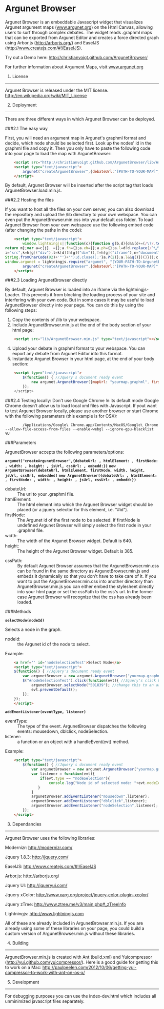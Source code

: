 Argunet Browser
===============

Argunet Browser is an embeddable Javascript widget that visualizes Argunet argument maps (www.argunet.org) on the Html Canvas, allowing users to surf through complex debates. The widget reads .graphml maps that can be exported from Argunet Editor and creates a force directed graph using Arbor.js (http://arborjs.org/) and EaselJS (http://www.createjs.com/#!/EaselJS).

Try out a Demo here: http://christianvoigt.github.com/ArgunetBrowser/

For further information about Argument Maps, visit www.argunet.org


1. License
----------

Argunet Browser is released under the MIT license. http://en.wikipedia.org/wiki/MIT_License

2. Deployment
-------------
There are three different ways in which Argunet Browser can be deployed.

###2.1 The easy way

First, you will need an argument map in Argunet's graphml format and decide, which node should be selected first. Look up the nodes' id in the graphml file and copy it. Then you only have to paste the following code into your page to load the map with ArgunetBrowser:

```html
	<script src="http://christianvoigt.github.com/ArgunetBrowser/lib/ArgunetBrowser.load.min.js" type="text/javascript"></script>
	<script type="text/javascript">
		argunet("createArgunetBrowser",{debateUrl:"[PATH-TO-YOUR-MAP]", firstNode:"[ID-OF-FIRST-NODE-TO-SELECT]"});
	</script>		
```	

By default, Argunet Browser will be inserted after the script tag that loads ArgunetBrowser.load.min.js.

###2.2 Hosting the files

If you want to host all the files on your own server, you can also download the repository and upload the /lib directory to your own webspace. You can even put the ArgunetBrowser.min.css into your default css folder. To load Argunet Browser from your own webspace use the following embed code (after changing the paths in the code):

```html
	<script type="text/javascript">
		window.lightningjs||function(c){function g(b,d){d&&(d+=(/\?/.test(d)?"&":"?")+"lv=1");c[b]||function(){var i=window,h=document,j=b,g=h.location.protocol,l="load",k=0;(function(){function b(){a.P(l);a.w=1;c[j]("_load")}c[j]=function(){function m(){m.id=e;return c[j].apply(m,arguments)}var b,e=++k;b=this&&this!=i?this.id||0:0;(a.s=a.s||[]).push([e,b,arguments]);m.then=function(b,c,h){var d=a.fh[e]=a.fh[e]||[],j=a.eh[e]=a.eh[e]||[],f=a.ph[e]=a.ph[e]||[];b&&d.push(b);c&&j.push(c);h&&f.push(h);return m};
return m};var a=c[j]._={};a.fh={};a.eh={};a.ph={};a.l=d?d.replace(/^\/\//,(g=="https:"?g:"http:")+"//"):d;a.p={0:+new Date};a.P=function(b){a.p[b]=new Date-a.p[0]};a.w&&b();i.addEventListener?i.addEventListener(l,b,!1):i.attachEvent("on"+l,b);var q=function(){function b(){return["<head></head><",c,' onload="var d=',n,";d.getElementsByTagName('head')[0].",d,"(d.",g,"('script')).",i,"='",a.l,"'\"></",c,">"].join("")}var c="body",e=h[c];if(!e)return setTimeout(q,100);a.P(1);var d="appendChild",g="createElement",
i="src",k=h[g]("div"),l=k[d](h[g]("div")),f=h[g]("iframe"),n="document",p;k.style.display="none";e.insertBefore(k,e.firstChild).id=o+"-"+j;f.frameBorder="0";f.id=o+"-frame-"+j;/MSIE[ ]+6/.test(navigator.userAgent)&&(f[i]="javascript:false");f.allowTransparency="true";l[d](f);try{f.contentWindow[n].open()}catch(s){a.domain=h.domain,p="javascript:var d="+n+".open();d.domain='"+h.domain+"';",f[i]=p+"void(0);"}try{var r=f.contentWindow[n];r.write(b());r.close()}catch(t){f[i]=p+'d.write("'+b().replace(/"/g,
String.fromCharCode(92)+'"')+'");d.close();'}a.P(2)};a.l&&q()})()}();c[b].lv="1";return c[b]}var o="lightningjs",k=window[o]=g(o);k.require=g;k.modules=c}({});
window.argunet = lightningjs.require("argunet", "[YOUR-PATH-TO-ArgunetBrowser.load.min.js]");
		argunet("createArgunetBrowser",{debateUrl:"[PATH-TO-YOUR-MAP]", firstNode:"[ID-OF-FIRST-NODE-TO-SELECT]", jsUrl:"[YOUR-PATH-TO-THE-LIB-FOLDER]",cssUrl:"[YOUR-PATH-TO-ArgunetBrowser.min.css]", htmlElement:"[#HTML-ID]"});
	</script>		
```	

###2.3 Loading ArgunetBrowser directly

By default, Argunet Browser is loaded into an iframe via the lightningjs-Loader. This prevents it from blocking the loading process of your site and interfering with your own code. But in some cases it may be useful to load ArgunetBrowser directly into your page. You can do this by using the following steps:


1. Copy the contents of /lib to your webspace.
3. Include ArgunetBrowser.min.js at the end of the body section of your html page:

```html
    <script src="lib/ArgunetBrowser.min.js" type="text/javascript"></script>
```	

4. Upload your debate in graphml format to your webspace. You can export any debate from Argunet Editor into this format.
5. Instantiate Argunet Browser in your html page, at the end of your body section:
    
```html
    <script type="text/javascript">
    	$(function() { //Jquery's document ready event
    		new argunet.ArgunetBrowser({mapUrl: "yourmap.graphml", firstNode:"[NODE-ID]", htmlElement:"[#HTML-ID]", embedded:false);
    	});	
    </script>
```

###2.4 Testing locally: Don't use Google Chrome
In its default mode Google Chrome doesn't allow us to load local xml files with Javascript. If yout want to test Argunet Browser locally, please use another browser or start Chrome with the following parameters (this example is for OSX): 
	
```
		/Applications/Google\ Chrome.app/Contents/MacOS/Google\ Chrome --allow-file-access-from-files --enable-webgl --ignore-gpu-blacklist %U    
```
    
###Parameters

ArgunetBrowser accepts the following parameters/options: 

**`argunet("createArgunetBrowser",{debateUrl: , htmlElement: , firstNode: , width: , height: , jsUrl, cssUrl: , embedd:})`**
**`new ArgunetBrowser(debateUrl, htmlElement, firstNode, width, height, jsUrl, cssUrl, embedded)`**
**`new ArgunetBrowser({debateUrl: , htmlElement: , firstNode: , width: , height: , jsUrl, cssUrl: , embedd:})`**
				
<dl>
<dt>debateUrl:</dt> 
<dd>The url to your .graphml file.</dd>

<dt>htmlElement:</dt> 
<dd>The html element into which the Argunet Browser widget should be placed (or a jquery selector for this element, i.e. "#id").</dd>

<dt>firstNode:<dt> 
<dd>The Argunet id of the first node to be selected. If firstNode is undefined Argunet Browser will simply select the first node in your .graphml file.</dd> 

<dt>width:<dt> 	
<dd>The width of the Argunet Browser widget. Default is 640.</dd>

<dt>height:</dt>
<dd>The height of the Argunet Browser widget. Default is 385.</dd>
</dl>

<dt>cssPath:</dt>
<dd>By default Argunet Browser assumes that the ArgunetBrowser.min.css can be found in the same directory as ArgunetBrowser.min.js and embeds it dynamically so that you don't have to take care of it. If you want to put the ArgunetBrowser.min.css into another directory than ArgunetBrowser.min.js you can either embed the stylesheet directly into your html page or set the cssPath to the css's url. In the former case Argunet Browser will recognize that the css has already been loaded.</dd>
</dl>

###Methods

**`selectNode(nodeId)`**

Selects a node in the graph.

<dl>
<dt>nodeId:</dt><dd>the Argunet id of the node to select.</dd>
</dl>

Example:

```html
    <a href='' id='nodeSelectionTest'>Select Node</a>
    <script type="text/javascript">
    $(function() { //Jquery's document ready event
    	var argunetBrowser = new argunet.ArgunetBrowser("yourmap.graphml",$("#htmlId"));
    	$("#nodeSelectionTest").click(function(evt){ //Jquery's click handler
    		argunetBrowser.selectNode("501839"); //change this to an argunet node id of your debate
    		evt.preventDefault();
    	});
    });	
    </script>
```
	
**`addEventListener(eventType, listener)`**

<dl>
<dt>eventType:</dt><dd>The type of the event. ArgunetBrowser dispatches the following events: mousedown, dblclick, nodeSelection.</dd>
<dt>listener:</dt><dd>a function or an object with a handleEvent(evt) method.</dd>
</dl>

Example:

```html
    <script type="text/javascript">
    	$(function() { //Jquery's document ready event
    		var argunetBrowser = new argunet.ArgunetBrowser("yourmap.graphml",$("#htmlId"));
    		var listener = function(evt){
	            if(evt.type == "nodeSelection"){
  		          	console.log("Node id of selected node: "+evt.nodeId);
 	           }
    		}
    		argunetBrowser.addEventListener("mousedown",listener);
    		argunetBrowser.addEventListener("dblclick",listener);
    		argunetBrowser.addEventListener("nodeSelection",listener);
    	});	
    </script>
```

3. Dependancies
---------------
Argunet Browser uses the following libraries:

Modernizr: http://modernizr.com/

Jquery 1.8.3: http://jquery.com/

EaselJS: http://www.createjs.com/#!/EaselJS

Arbor.js: http://arborjs.org/

Jquery UI: http://jqueryui.com/

Jquery xColor: http://www.xarg.org/project/jquery-color-plugin-xcolor/

Jquery zTree: http://www.ztree.me/v3/main.php#_zTreeInfo

Lightningjs: http://www.lightningjs.com

All of these are already included in ArgunetBrowser.min.js.
If you are already using some of these libraries on your page, you could build a custom version of ArgunetBrowser.min.js without these libraries.

4. Building
-----------
ArgunetBrowser.min.js is created with Ant (build.xml) and Yuicompressor (http://yui.github.com/yuicompressor/). Here is a good guide for getting this to work on a Mac: http://paulpeelen.com/2012/10/06/getting-yui-compressor-to-work-with-ant-on-os-x/

5. Development
--------------
For debugging purposes you can use the index-dev.html which includes all unminimized javascript files separately.